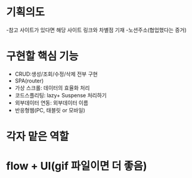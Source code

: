 # 기획의도
-참고 사이트가 있다면 해당 사이트 링크와 차별점 기재
-노션주소(협업했다는 증거)
# 구현할 핵심 기능
- CRUD:생성/조회/수정/삭제 전부 구현
- SPA(router)
- 가상 스크롤: 데이터의 효율화 처리
- 코드스플리팅: lazy+ Suspense 처리하기 
- 외부데이터 연동: 외부데이터 이름
- 반응형웹(PC, 태블릿 or 모바일)
# 각자 맡은 역할 
# flow +  UI(gif 파일이면 더 좋음) 